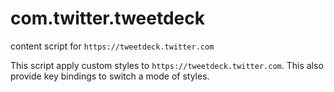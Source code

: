 # com.twitter.tweetdeck

content script for `https://tweetdeck.twitter.com`

This script apply custom styles to `https://tweetdeck.twitter.com`.
This also provide key bindings to switch a mode of styles.
